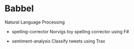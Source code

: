 # Babbel

Natural Language Processing


* spelling-corrector
    Norvigs toy spelling corrector using F#

* sentiment-analysis
    Classify tweets using Trax
